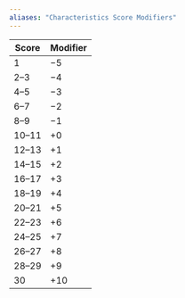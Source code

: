 ```yaml
---
aliases: "Characteristics Score Modifiers"
---
```


|Score|Modifier|
|---|---|
|1|−5|
|2–3|−4|
|4–5|−3|
|6–7|−2|
|8–9|−1|
|10–11|+0|
|12–13|+1|
|14–15|+2|
|16–17|+3|
|18–19|+4|
|20–21|+5|
|22–23|+6|
|24–25|+7|
|26–27|+8|
|28–29|+9|
|30|+10|